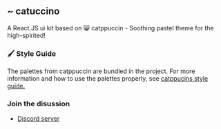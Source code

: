 ## ~ catuccino

A React.JS ui kit based on 😸 catppuccin - Soothing pastel theme for the high-spirited!

### 🖌️ Style Guide
The palettes from catppuccin are bundled in the project. For more information and how to use the palettes properly, see [catppucins style guide.](https://github.com/catppuccin/catppuccin/blob/dev/docs/style-guide.md)

### Join the disussion
* [Discord server](https://discord.gg/uMSRSQ5Sx6)
